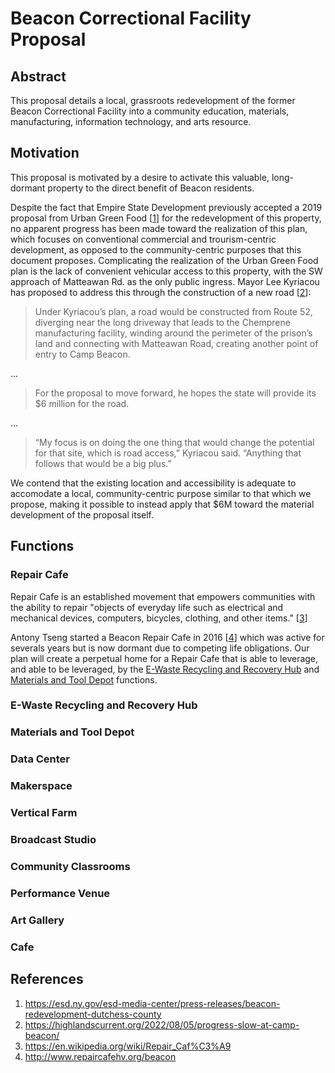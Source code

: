 # Beacon Correctional Facility Proposal

## Abstract

This proposal details a local, grassroots redevelopment of the former Beacon Correctional Facility into a community education, materials, manufacturing, information technology, and arts resource.


## Motivation

This proposal is motivated by a desire to activate this valuable, long-dormant property to the direct benefit of Beacon residents.

Despite the fact that Empire State Development previously accepted a 2019 proposal from Urban Green Food [[1](https://esd.ny.gov/esd-media-center/press-releases/beacon-redevelopment-dutchess-county)] for the redevelopment of this property, no apparent progress has been made toward the realization of this plan, which focuses on conventional commercial and trourism-centric development, as opposed to the community-centric purposes that this document proposes. Complicating the realization of the Urban Green Food plan is the lack of convenient vehicular access to this property, with the SW approach of Matteawan Rd. as the only public ingress. Mayor Lee Kyriacou has proposed to address this through the construction of a new road [[2](https://highlandscurrent.org/2022/08/05/progress-slow-at-camp-beacon/)]:

> Under Kyriacou’s plan, a road would be constructed from Route 52, diverging near the long driveway that leads to the Chemprene manufacturing facility, winding around the perimeter of the prison’s land and connecting with Matteawan Road, creating another point of entry to Camp Beacon.

...

> For the proposal to move forward, he hopes the state will provide its $6 million for the road.

... 

> “My focus is on doing the one thing that would change the potential for that site, which is road access,” Kyriacou said. “Anything that follows that would be a big plus.”

We contend that the existing location and accessibility is adequate to accomodate a local, community-centric purpose similar to that which we propose, making it possible to instead apply that $6M toward the material development of the proposal itself.


## Functions

### Repair Cafe

Repair Cafe is an established movement that empowers communities with the ability to repair "objects of everyday life such as electrical and mechanical devices, computers, bicycles, clothing, and other items." [[3](https://en.wikipedia.org/wiki/Repair_Caf%C3%A9)]

Antony Tseng started a Beacon Repair Cafe in 2016 [[4](http://www.repaircafehv.org/beacon)] which was active for severals years but is now dormant due to competing life obligations. Our plan will create a perpetual home for a Repair Cafe that is able to leverage, and able to be leveraged, by the <a href="#e-waste-recycling-and-recovery-hub">E-Waste Recycling and Recovery Hub</a> and <a href="materials-and-tool-depot">Materials and Tool Depot</a> functions.


### E-Waste Recycling and Recovery Hub

### Materials and Tool Depot

### Data Center

### Makerspace

### Vertical Farm

### Broadcast Studio

### Community Classrooms

### Performance Venue

### Art Gallery

### Cafe

## References

1. https://esd.ny.gov/esd-media-center/press-releases/beacon-redevelopment-dutchess-county
2. https://highlandscurrent.org/2022/08/05/progress-slow-at-camp-beacon/
3. https://en.wikipedia.org/wiki/Repair_Caf%C3%A9
4. http://www.repaircafehv.org/beacon
 
